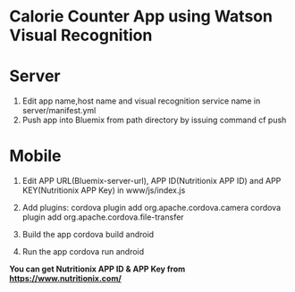 # Calorie Counter App using Watson Visual Recognition


# Server

1. Edit app name,host name and visual recognition service name in server/manifest.yml
2. Push app into Bluemix from path directory by issuing command cf push
 
 
 # Mobile
 
1. Edit APP URL(Bluemix-server-url), APP ID(Nutritionix APP ID) and APP KEY(Nutritionix APP Key) in www/js/index.js

2. Add plugins: 
cordova plugin add org.apache.cordova.camera
cordova plugin add org.apache.cordova.file-transfer

3. Build the app
  cordova build android
  
4. Run the app
  cordova run android
  
  **You can get Nutritionix APP ID & APP Key from https://www.nutritionix.com/**

